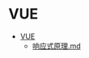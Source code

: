 # VUE

- [VUE](./CATALOG.md)  
    - [响应式原理.md](./%E5%93%8D%E5%BA%94%E5%BC%8F%E5%8E%9F%E7%90%86.md)  